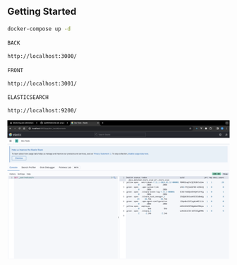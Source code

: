 ## Getting Started

```bash
docker-compose up -d
```

`BACK`

```bash
http://localhost:3000/
```

`FRONT`

```bash
http://localhost:3001/
```

`ELASTICSEARCH`

```bash
http://localhost:9200/
```

![Alt text](image.png)
